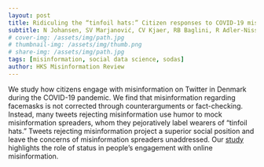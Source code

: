 ```yaml
---
layout: post
title: Ridiculing the “tinfoil hats:” Citizen responses to COVID-19 misinformation in the Danish facemask debate on Twitter.
subtitle: N Johansen, SV Marjanović, CV Kjaer, RB Baglini, R Adler-Nissen
# cover-img: /assets/img/path.jpg
# thumbnail-img: /assets/img/thumb.png
# share-img: /assets/img/path.jpg
tags: [misinformation, social data science, sodas]
author: HKS Misinformation Review
---
```


We study how citizens engage with misinformation on Twitter in Denmark during the COVID-19
pandemic. We find that misinformation regarding facemasks is not corrected through counterarguments or fact-checking. Instead, many tweets rejecting misinformation use humor to mock
misinformation spreaders, whom they pejoratively label wearers of “tinfoil hats.” Tweets
rejecting misinformation project a superior social position and leave the concerns of
misinformation spreaders unaddressed. Our [study](https://misinforeview.hks.harvard.edu/article/ridiculing-the-tinfoil-hats-citizen-responses-to-covid-19-misinformation-in-the-danish-facemask-debate-on-twitter/) highlights the role of status in people’s
engagement with online misinformation.